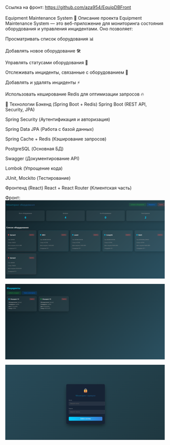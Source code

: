 Ссылка на фронт: https://github.com/aza954/EquipDBFront <br><br>
Equipment Maintenance System 📌 Описание проекта Equipment Maintenance System — это веб-приложение для мониторинга состояния оборудования и управления инцидентами. Оно позволяет:

Просматривать список оборудования 📊

Добавлять новое оборудование 🛠️

Управлять статусами оборудования 🔄

Отслеживать инциденты, связанные с оборудованием 🚨

Добавлять и удалять инциденты ⚡

Использовать кеширование Redis для оптимизации запросов 🔥

🔧 Технологии Бэкенд (Spring Boot + Redis) Spring Boot (REST API, Security, JPA)

Spring Security (Аутентификация и авторизация)

Spring Data JPA (Работа с базой данных)

Spring Cache + Redis (Кэширование запросов)

PostgreSQL (Основная БД)

Swagger (Документирование API)

Lombok (Упрощение кода)

JUnit, Mockito (Тестирование)

Фронтенд (React) React + React Router (Клиентская часть)

Фронт:
![Мониторинг оборудования](photos/img.png)

![Мониторинг инцидентов](photos/img_1.png)

![Аутентификация](photos/img_2.png)
